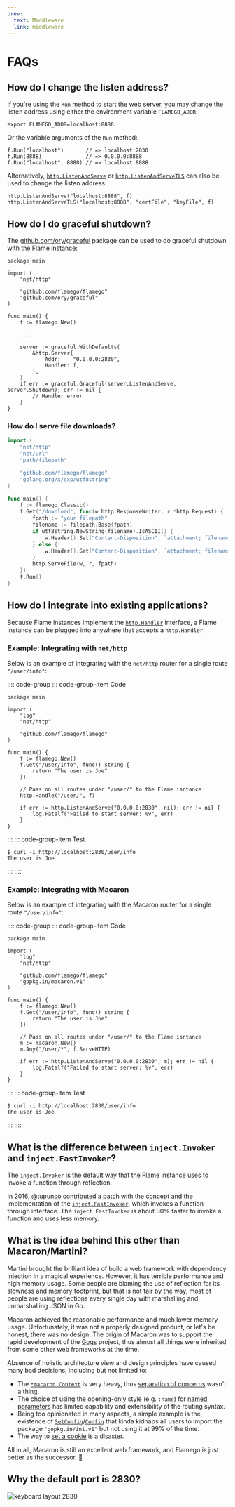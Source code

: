 ```yaml
---
prev:
  text: Middleware
  link: middleware
---
```


# FAQs

## How do I change the listen address?

If you're using the `Run` method to start the web server, you may change the listen address using either the environment variable `FLAMEGO_ADDR`:

```sh:no-line-numbers
export FLAMEGO_ADDR=localhost:8888
```

Or the variable arguments of the `Run` method:

```go:no-line-numbers
f.Run("localhost")       // => localhost:2830
f.Run(8888)              // => 0.0.0.0:8888
f.Run("localhost", 8888) // => localhost:8888
```

Alternatively, [`http.ListenAndServe`](https://pkg.go.dev/net/http#ListenAndServe) or [`http.ListenAndServeTLS`](https://pkg.go.dev/net/http#ListenAndServeTLS) can also be used to change the listen address:

```go:no-line-numbers
http.ListenAndServe("localhost:8888", f)
http.ListenAndServeTLS("localhost:8888", "certFile", "keyFile", f)
```

## How do I do graceful shutdown?

The [github.com/ory/graceful](https://github.com/ory/graceful) package can be used to do graceful shutdown with the Flame instance:

```go:no-line-numbers
package main

import (
	"net/http"

	"github.com/flamego/flamego"
	"github.com/ory/graceful"
)

func main() {
	f := flamego.New()

	...

	server := graceful.WithDefaults(
		&http.Server{
			Addr:    "0.0.0.0:2830",
			Handler: f,
		},
	)
	if err := graceful.Graceful(server.ListenAndServe, server.Shutdown); err != nil {
		// Handler error
	}
}
```

### How do I serve file downloads?

```go
import (
	"net/http"
	"net/url"
	"path/filepath"

	"github.com/flamego/flamego"
	"golang.org/x/exp/utf8string"
)

func main() {
	f := flamego.Classic()
	f.Get("/download", func(w http.ResponseWriter, r *http.Request) {
		fpath := "your filepath"
		filename := filepath.Base(fpath)
		if utf8string.NewString(filename).IsASCII() {
			w.Header().Set("Content-Disposition", `attachment; filename="`+filename+`"`)
		} else {
			w.Header().Set("Content-Disposition", `attachment; filename*=UTF-8''`+url.QueryEscape(filename))
		}
		http.ServeFile(w, r, fpath)
	})
	f.Run()
}
```

## How do I integrate into existing applications?

Because Flame instances implement the [`http.Handler`](https://pkg.go.dev/net/http#Handler) interface, a Flame instance can be plugged into anywhere that accepts a `http.Handler`.

### Example: Integrating with `net/http`

Below is an example of integrating with the `net/http` router for a single route `"/user/info"`:

:::: code-group
::: code-group-item Code
```go:no-line-numbers
package main

import (
	"log"
	"net/http"

	"github.com/flamego/flamego"
)

func main() {
	f := flamego.New()
	f.Get("/user/info", func() string {
		return "The user is Joe"
	})

	// Pass on all routes under "/user/" to the Flame isntance
	http.Handle("/user/", f)

	if err := http.ListenAndServe("0.0.0.0:2830", nil); err != nil {
		log.Fatalf("Failed to start server: %v", err)
	}
}
```
:::
::: code-group-item Test
```:no-line-numbers
$ curl -i http://localhost:2830/user/info
The user is Joe
```
:::
::::

### Example: Integrating with Macaron

Below is an example of integrating with the Macaron router for a single route `"/user/info"`:

:::: code-group
::: code-group-item Code
```go:no-line-numbers
package main

import (
	"log"
	"net/http"

	"github.com/flamego/flamego"
	"gopkg.in/macaron.v1"
)

func main() {
	f := flamego.New()
	f.Get("/user/info", func() string {
		return "The user is Joe"
	})

	// Pass on all routes under "/user/" to the Flame isntance
	m := macaron.New()
	m.Any("/user/*", f.ServeHTTP)

	if err := http.ListenAndServe("0.0.0.0:2830", m); err != nil {
		log.Fatalf("Failed to start server: %v", err)
	}
}
```
:::
::: code-group-item Test
```:no-line-numbers
$ curl -i http://localhost:2830/user/info
The user is Joe
```
:::
::::

## What is the difference between `inject.Invoker` and `inject.FastInvoker`?

The [`inject.Invoker`](https://pkg.go.dev/github.com/flamego/flamego/inject#Invoker) is the default way that the Flame instance uses to invoke a function through reflection.

In 2016, [@tupunco](https://github.com/tupunco) [contributed a patch](https://github.com/go-macaron/inject/commit/07e997cf1c187f573791bd7680cfdcba43161c22) with the concept and the implementation of the [`inject.FastInvoker`](https://pkg.go.dev/github.com/flamego/flamego/inject#FastInvoker), which invokes a function through interface. The `inject.FastInvoker` is about 30% faster to invoke a function and uses less memory.

## What is the idea behind this other than Macaron/Martini?

Martini brought the brilliant idea of build a web framework with dependency injection in a magical experience. However, it has terrible performance and high memory usage. Some people are blaming the use of reflection for its slowness and memory footprint, but that is not fair by the way, most of people are using reflections every single day with marshalling and unmarshalling JSON in Go.

Macaron achieved the reasonable performance and much lower memory usage. Unfortunately, it was not a properly designed product, or let's be honest, there was no design. The origin of Macaron was to support the rapid development of the [Gogs](https://gogs.io) project, thus almost all things were inherited from some other web frameworks at the time.

Absence of holistic architecture view and design principles have caused many bad decisions, including but not limited to:

- The [`*macaron.Context`](https://pkg.go.dev/github.com/go-macaron/macaron#Context) is very heavy, thus [separation of concerns](https://en.wikipedia.org/wiki/Separation_of_concerns) wasn't a thing.
- The choice of using the opening-only style (e.g. `:name`) for [named parameters](https://go-macaron.com/middlewares/routing#named-parameters) has limited capability and extensibility of the routing syntax.
- Being too opinionated in many aspects, a simple example is the existence of [`SetConfig`](https://pkg.go.dev/github.com/go-macaron/macaron#SetConfig)/[`Config`](https://pkg.go.dev/github.com/go-macaron/macaron#Config) that kinda kidnaps all users to import the package `"gopkg.in/ini.v1"` but not using it at 99% of the time.
- The way to [set a cookie](https://go-macaron.com/core_services#cookie) is a disaster.

All in all, Macaron is still an excellent web framework, and Flamego is just better as the successor. 🙂

## Why the default port is 2830?

![keyboard layout 2830](/imgs/keyboard-layout-2830.png)
